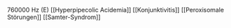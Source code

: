 760000 Hz (E)
[[Hyperpipecolic Acidemia]]
[[Konjunktivitis]]
[[Peroxisomale Störungen]]
[[Samter-Syndrom]]